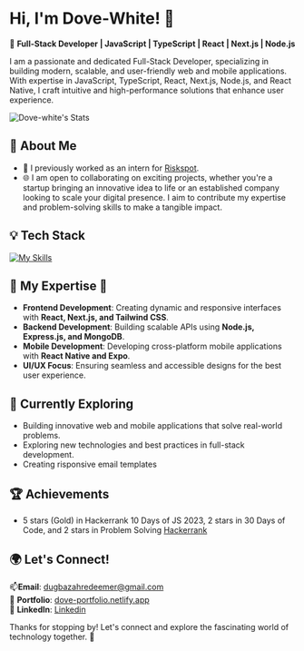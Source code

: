 # Hi, I'm Dove-White! 👋

🚀 **Full-Stack Developer | JavaScript | TypeScript | React | Next.js | Node.js**  

I am a passionate and dedicated Full-Stack Developer, specializing in building modern, scalable, and user-friendly web and mobile applications. With expertise in JavaScript, TypeScript, React, Next.js, Node.js, and React Native, I craft intuitive and high-performance solutions that enhance user experience.

![Dove-white's Stats](https://github-readme-stats.vercel.app/api?username=Dove-white&theme=vue-dark&show_icons=true&hide_border=true&count_private=true)

## 🚀 About Me

- 🔭 I previously worked as an intern for [Riskspot](https://www.linkedin.com/company/riskspot/).
- 🌐 I am open to collaborating on exciting projects, whether you're a startup bringing an innovative idea to life or an established company looking to scale your digital presence. I aim to contribute my expertise and problem-solving skills to make a tangible impact.

## 💡 Tech Stack
 [![My Skills](https://skillicons.dev/icons?i=js,ts,html,css,react,tailwind,next,redux,nodejs,express,mongodb,figma)](https://skillicons.dev)

## 🚀 My Expertise 🚀

- **Frontend Development**: Creating dynamic and responsive interfaces with **React, Next.js, and Tailwind CSS**.  
- **Backend Development**: Building scalable APIs using **Node.js, Express.js, and MongoDB**.  
- **Mobile Development**: Developing cross-platform mobile applications with **React Native and Expo**.  
- **UI/UX Focus**: Ensuring seamless and accessible designs for the best user experience.

## 🌱 Currently Exploring

  - Building innovative web and mobile applications that solve real-world problems.
  - Exploring new technologies and best practices in full-stack development. 
  - Creating risponsive email templates 

 ## 🏆 Achievements

- 5 stars (Gold) in Hackerrank 10 Days of JS 2023, 2 stars in 30 Days of Code, and 2 stars in Problem Solving  [Hackerrank](https://www.hackerrank.com/profile/dugbazahredeemer)


## 🌍 Let's Connect! 

📫**Email**: dugbazahredeemer@gmail.com  
🔗 **Portfolio**: [dove-portfolio.netlify.app](https://dove-portfolio.netlify.app/)  
💼 **LinkedIn**: [Linkedin](https://www.linkedin.com/in/redeemer-dugbazah-0137a72b1)  

Thanks for stopping by! Let's connect and explore the fascinating world of technology together. 🚀

